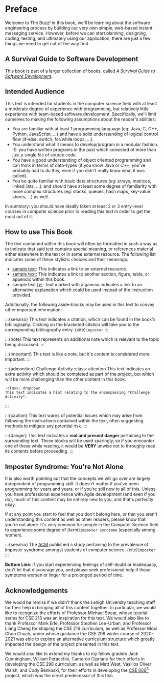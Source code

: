 # Preface

Welcome to The Buzz!
In this book, we'll be learning about the software engineering process
by building our very own simple, web-based instant messaging service.
However, before we can start planning, designing, coding, testing,
and ultimately using our application,
there are just a few things we need to get out of the way first.

## A Survival Guide to Software Development

This book is part of a larger collection of books, called
[*A Survival Guide to Software Development*](https://buck-ross.github.io/survival-guide).

## Intended Audience

This text is intended for students in the computer science field
with at least a moderate degree of experience with programming,
but relatively little experience with team-based software development.
Specifically, we'll limit ourselves to making the following assumptions
about the reader's abilities:

- You are familiar with at least 1 programming language
(eg: Java, C, C++, Python, JavaScript, ...),and have a solid understanding
of logical control flow (if-else, switch, for/while loops, ...).
- You understand what it means to develop/program in a modular fashion.
IE: you have written programs in the past which consisted
of more than just a single file of source code.
- You have a good understanding of object oriented programming
and can think in terms of data-types
(if you know Java or C++, you've probably had to do this,
even if you didn't really know what it was called).
- You be quite familiar with basic data structures
(eg: arrays, matrices, linked lists, ...), and should have
at least some degree of familiarity with more complex structures
(eg: stacks, queues, hash maps, key-value stores, ...) as well.

In summary: you should have ideally taken at least 2 or 3 entry-level courses
in computer science prior to reading this text in order to get the most
out of it.

## How to use This Book

The text contained within this book will often be formatted in such a way
as to indicate that said text contains special meaning,
or references material either elsewhere in the text or in some external
resource.
The following list indicates some of these stylistic choices
and their meanings:

- [sample text](https://example.com): This indicates a link
to an external resource.
- [sample text](#how-to-use-this-book): This indicates
a link to another section, figure, table, or appendix within this book.
- sample text [[$\gamma$]](#how-to-use-this-book): Text marked
with a gamma indicates a link to an alternative explanation
which could be used instead of the instruction provided.

Additionally, the following aside-blocks may be used in this text
to convey other important information:

:::{seealso}
This text indicates a citation, which can be found
in the book's bibliography.
Clicking on the bracketed citation will take you to the
corresponding bibliography entry.
{cite}`imposter`
:::

:::{note}
This text represents an additional note which is relevant to the topic
being discussed.
:::

:::{important}
This text is like a note, but it's content is considered more important.
:::

:::{admonition} Challenge Activity
:class: attention
This text indicates an extra activity which should be completed as part of
the project, but which will be more challenging than the other content in
this book.

```{hint}
:class: dropdown
This text indicates a hint relating to the encompassing *Challenge Activity*.
```
:::

:::{caution}
This text warns of potential issues which may arise from following the instructions
contained within the text, often suggesting methods to mitigate any potential risk.
:::

:::{danger}
This text indicates a **real and present danger** pertaining to the surrounding text.
These blocks will be used sparingly, so if you encounter one of these while reading,
it would be **VERY** unwise not to throughly read its contents before proceeding.
:::

## Imposter Syndrome: You're Not Alone

It is also worth pointing out that the concepts we will go over
are largely independent of programming skill.
It doesn't matter if you've been programming for years and years,
or if you're still new to all of this.
Unless you have professional experience with Agile development
(and even if you do), much of this content may be entirely new to you,
and that's perfectly okay.

If at any point you start to feel that you don't belong here,
or that you aren't understanding this content as well as other readers,
please know that you're not alone.
It's very common for people in the Computer Science field to experience
some degree of {term}`imposter syndrome`
(especially among women).

:::{seealso}
The [ACM](https://acm.org) published a study pertaining to
the prevalence of imposter syndrome amongst students of computer science.
{cite}`imposter`
:::

**Bottom Line**: if you start experiencing feelings of self-doubt or inadequacy,
don't let that discourage you, and please seek professional help
if these symptoms worsen or linger for a prolonged period of time.

## Acknowledgements

We would be remiss if we didn't thank the Lehigh University teaching staff
for their help in bringing all of this content together.
In particular, we would like to recognize the efforts of Professor Michael Spear,
whose tutorial series for CSE 216 was an inspiration for this text.
We would also like to thank Professor Mark Erle, Professor Stephen Lee-Urban,
and Professor Liang Cheng for shaping the CSE 216 curriculum, as well as
Professor Mooi Choo Chuah, under whose guidance the CSE 298 winter course
of 2020-2021 was able to explore an alternative curriculum structure
which greatly impacted the design of the project presented in this text.

We would also like to extend my thanks to my fellow graders Jack Cunningham,
William Peracchio, Cameron Cipriano for their efforts
in developing the CSE 298 curriculum,
as well as Matt West, Vasilios Oliver Walsh, and Cody Benkoski,
for their efforts in developing the
[CSE $006^3$](https://github.com/Lehigh-Coders-Community/CSE6Cubed) project,
which was the direct predecessor of this text.
